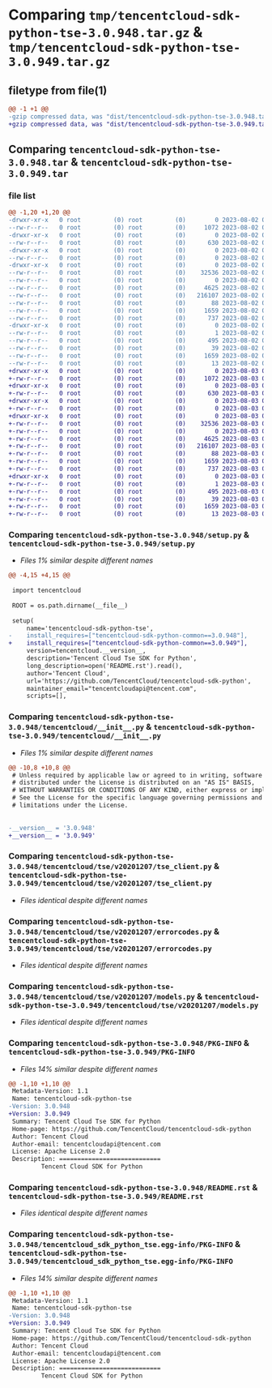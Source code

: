 # Comparing `tmp/tencentcloud-sdk-python-tse-3.0.948.tar.gz` & `tmp/tencentcloud-sdk-python-tse-3.0.949.tar.gz`

## filetype from file(1)

```diff
@@ -1 +1 @@
-gzip compressed data, was "dist/tencentcloud-sdk-python-tse-3.0.948.tar", last modified: Wed Aug  2 00:40:39 2023, max compression
+gzip compressed data, was "dist/tencentcloud-sdk-python-tse-3.0.949.tar", last modified: Thu Aug  3 00:37:38 2023, max compression
```

## Comparing `tencentcloud-sdk-python-tse-3.0.948.tar` & `tencentcloud-sdk-python-tse-3.0.949.tar`

### file list

```diff
@@ -1,20 +1,20 @@
-drwxr-xr-x   0 root         (0) root         (0)        0 2023-08-02 00:40:39.000000 tencentcloud-sdk-python-tse-3.0.948/
--rw-r--r--   0 root         (0) root         (0)     1072 2023-08-02 00:40:39.000000 tencentcloud-sdk-python-tse-3.0.948/setup.py
-drwxr-xr-x   0 root         (0) root         (0)        0 2023-08-02 00:40:39.000000 tencentcloud-sdk-python-tse-3.0.948/tencentcloud/
--rw-r--r--   0 root         (0) root         (0)      630 2023-08-02 00:40:39.000000 tencentcloud-sdk-python-tse-3.0.948/tencentcloud/__init__.py
-drwxr-xr-x   0 root         (0) root         (0)        0 2023-08-02 00:40:39.000000 tencentcloud-sdk-python-tse-3.0.948/tencentcloud/tse/
--rw-r--r--   0 root         (0) root         (0)        0 2023-08-02 00:40:39.000000 tencentcloud-sdk-python-tse-3.0.948/tencentcloud/tse/__init__.py
-drwxr-xr-x   0 root         (0) root         (0)        0 2023-08-02 00:40:39.000000 tencentcloud-sdk-python-tse-3.0.948/tencentcloud/tse/v20201207/
--rw-r--r--   0 root         (0) root         (0)    32536 2023-08-02 00:40:39.000000 tencentcloud-sdk-python-tse-3.0.948/tencentcloud/tse/v20201207/tse_client.py
--rw-r--r--   0 root         (0) root         (0)        0 2023-08-02 00:40:39.000000 tencentcloud-sdk-python-tse-3.0.948/tencentcloud/tse/v20201207/__init__.py
--rw-r--r--   0 root         (0) root         (0)     4625 2023-08-02 00:40:39.000000 tencentcloud-sdk-python-tse-3.0.948/tencentcloud/tse/v20201207/errorcodes.py
--rw-r--r--   0 root         (0) root         (0)   216107 2023-08-02 00:40:39.000000 tencentcloud-sdk-python-tse-3.0.948/tencentcloud/tse/v20201207/models.py
--rw-r--r--   0 root         (0) root         (0)       88 2023-08-02 00:40:39.000000 tencentcloud-sdk-python-tse-3.0.948/setup.cfg
--rw-r--r--   0 root         (0) root         (0)     1659 2023-08-02 00:40:39.000000 tencentcloud-sdk-python-tse-3.0.948/PKG-INFO
--rw-r--r--   0 root         (0) root         (0)      737 2023-08-02 00:40:39.000000 tencentcloud-sdk-python-tse-3.0.948/README.rst
-drwxr-xr-x   0 root         (0) root         (0)        0 2023-08-02 00:40:39.000000 tencentcloud-sdk-python-tse-3.0.948/tencentcloud_sdk_python_tse.egg-info/
--rw-r--r--   0 root         (0) root         (0)        1 2023-08-02 00:40:39.000000 tencentcloud-sdk-python-tse-3.0.948/tencentcloud_sdk_python_tse.egg-info/dependency_links.txt
--rw-r--r--   0 root         (0) root         (0)      495 2023-08-02 00:40:39.000000 tencentcloud-sdk-python-tse-3.0.948/tencentcloud_sdk_python_tse.egg-info/SOURCES.txt
--rw-r--r--   0 root         (0) root         (0)       39 2023-08-02 00:40:39.000000 tencentcloud-sdk-python-tse-3.0.948/tencentcloud_sdk_python_tse.egg-info/requires.txt
--rw-r--r--   0 root         (0) root         (0)     1659 2023-08-02 00:40:39.000000 tencentcloud-sdk-python-tse-3.0.948/tencentcloud_sdk_python_tse.egg-info/PKG-INFO
--rw-r--r--   0 root         (0) root         (0)       13 2023-08-02 00:40:39.000000 tencentcloud-sdk-python-tse-3.0.948/tencentcloud_sdk_python_tse.egg-info/top_level.txt
+drwxr-xr-x   0 root         (0) root         (0)        0 2023-08-03 00:37:38.000000 tencentcloud-sdk-python-tse-3.0.949/
+-rw-r--r--   0 root         (0) root         (0)     1072 2023-08-03 00:37:37.000000 tencentcloud-sdk-python-tse-3.0.949/setup.py
+drwxr-xr-x   0 root         (0) root         (0)        0 2023-08-03 00:37:38.000000 tencentcloud-sdk-python-tse-3.0.949/tencentcloud/
+-rw-r--r--   0 root         (0) root         (0)      630 2023-08-03 00:37:37.000000 tencentcloud-sdk-python-tse-3.0.949/tencentcloud/__init__.py
+drwxr-xr-x   0 root         (0) root         (0)        0 2023-08-03 00:37:38.000000 tencentcloud-sdk-python-tse-3.0.949/tencentcloud/tse/
+-rw-r--r--   0 root         (0) root         (0)        0 2023-08-03 00:37:37.000000 tencentcloud-sdk-python-tse-3.0.949/tencentcloud/tse/__init__.py
+drwxr-xr-x   0 root         (0) root         (0)        0 2023-08-03 00:37:38.000000 tencentcloud-sdk-python-tse-3.0.949/tencentcloud/tse/v20201207/
+-rw-r--r--   0 root         (0) root         (0)    32536 2023-08-03 00:37:37.000000 tencentcloud-sdk-python-tse-3.0.949/tencentcloud/tse/v20201207/tse_client.py
+-rw-r--r--   0 root         (0) root         (0)        0 2023-08-03 00:37:37.000000 tencentcloud-sdk-python-tse-3.0.949/tencentcloud/tse/v20201207/__init__.py
+-rw-r--r--   0 root         (0) root         (0)     4625 2023-08-03 00:37:37.000000 tencentcloud-sdk-python-tse-3.0.949/tencentcloud/tse/v20201207/errorcodes.py
+-rw-r--r--   0 root         (0) root         (0)   216107 2023-08-03 00:37:37.000000 tencentcloud-sdk-python-tse-3.0.949/tencentcloud/tse/v20201207/models.py
+-rw-r--r--   0 root         (0) root         (0)       88 2023-08-03 00:37:38.000000 tencentcloud-sdk-python-tse-3.0.949/setup.cfg
+-rw-r--r--   0 root         (0) root         (0)     1659 2023-08-03 00:37:38.000000 tencentcloud-sdk-python-tse-3.0.949/PKG-INFO
+-rw-r--r--   0 root         (0) root         (0)      737 2023-08-03 00:37:37.000000 tencentcloud-sdk-python-tse-3.0.949/README.rst
+drwxr-xr-x   0 root         (0) root         (0)        0 2023-08-03 00:37:38.000000 tencentcloud-sdk-python-tse-3.0.949/tencentcloud_sdk_python_tse.egg-info/
+-rw-r--r--   0 root         (0) root         (0)        1 2023-08-03 00:37:38.000000 tencentcloud-sdk-python-tse-3.0.949/tencentcloud_sdk_python_tse.egg-info/dependency_links.txt
+-rw-r--r--   0 root         (0) root         (0)      495 2023-08-03 00:37:38.000000 tencentcloud-sdk-python-tse-3.0.949/tencentcloud_sdk_python_tse.egg-info/SOURCES.txt
+-rw-r--r--   0 root         (0) root         (0)       39 2023-08-03 00:37:38.000000 tencentcloud-sdk-python-tse-3.0.949/tencentcloud_sdk_python_tse.egg-info/requires.txt
+-rw-r--r--   0 root         (0) root         (0)     1659 2023-08-03 00:37:38.000000 tencentcloud-sdk-python-tse-3.0.949/tencentcloud_sdk_python_tse.egg-info/PKG-INFO
+-rw-r--r--   0 root         (0) root         (0)       13 2023-08-03 00:37:38.000000 tencentcloud-sdk-python-tse-3.0.949/tencentcloud_sdk_python_tse.egg-info/top_level.txt
```

### Comparing `tencentcloud-sdk-python-tse-3.0.948/setup.py` & `tencentcloud-sdk-python-tse-3.0.949/setup.py`

 * *Files 1% similar despite different names*

```diff
@@ -4,15 +4,15 @@
 
 import tencentcloud
 
 ROOT = os.path.dirname(__file__)
 
 setup(
     name='tencentcloud-sdk-python-tse',
-    install_requires=["tencentcloud-sdk-python-common==3.0.948"],
+    install_requires=["tencentcloud-sdk-python-common==3.0.949"],
     version=tencentcloud.__version__,
     description='Tencent Cloud Tse SDK for Python',
     long_description=open('README.rst').read(),
     author='Tencent Cloud',
     url='https://github.com/TencentCloud/tencentcloud-sdk-python',
     maintainer_email="tencentcloudapi@tencent.com",
     scripts=[],
```

### Comparing `tencentcloud-sdk-python-tse-3.0.948/tencentcloud/__init__.py` & `tencentcloud-sdk-python-tse-3.0.949/tencentcloud/__init__.py`

 * *Files 1% similar despite different names*

```diff
@@ -10,8 +10,8 @@
 # Unless required by applicable law or agreed to in writing, software
 # distributed under the License is distributed on an "AS IS" BASIS,
 # WITHOUT WARRANTIES OR CONDITIONS OF ANY KIND, either express or implied.
 # See the License for the specific language governing permissions and
 # limitations under the License.
 
 
-__version__ = '3.0.948'
+__version__ = '3.0.949'
```

### Comparing `tencentcloud-sdk-python-tse-3.0.948/tencentcloud/tse/v20201207/tse_client.py` & `tencentcloud-sdk-python-tse-3.0.949/tencentcloud/tse/v20201207/tse_client.py`

 * *Files identical despite different names*

### Comparing `tencentcloud-sdk-python-tse-3.0.948/tencentcloud/tse/v20201207/errorcodes.py` & `tencentcloud-sdk-python-tse-3.0.949/tencentcloud/tse/v20201207/errorcodes.py`

 * *Files identical despite different names*

### Comparing `tencentcloud-sdk-python-tse-3.0.948/tencentcloud/tse/v20201207/models.py` & `tencentcloud-sdk-python-tse-3.0.949/tencentcloud/tse/v20201207/models.py`

 * *Files identical despite different names*

### Comparing `tencentcloud-sdk-python-tse-3.0.948/PKG-INFO` & `tencentcloud-sdk-python-tse-3.0.949/PKG-INFO`

 * *Files 14% similar despite different names*

```diff
@@ -1,10 +1,10 @@
 Metadata-Version: 1.1
 Name: tencentcloud-sdk-python-tse
-Version: 3.0.948
+Version: 3.0.949
 Summary: Tencent Cloud Tse SDK for Python
 Home-page: https://github.com/TencentCloud/tencentcloud-sdk-python
 Author: Tencent Cloud
 Author-email: tencentcloudapi@tencent.com
 License: Apache License 2.0
 Description: ============================
         Tencent Cloud SDK for Python
```

### Comparing `tencentcloud-sdk-python-tse-3.0.948/README.rst` & `tencentcloud-sdk-python-tse-3.0.949/README.rst`

 * *Files identical despite different names*

### Comparing `tencentcloud-sdk-python-tse-3.0.948/tencentcloud_sdk_python_tse.egg-info/PKG-INFO` & `tencentcloud-sdk-python-tse-3.0.949/tencentcloud_sdk_python_tse.egg-info/PKG-INFO`

 * *Files 14% similar despite different names*

```diff
@@ -1,10 +1,10 @@
 Metadata-Version: 1.1
 Name: tencentcloud-sdk-python-tse
-Version: 3.0.948
+Version: 3.0.949
 Summary: Tencent Cloud Tse SDK for Python
 Home-page: https://github.com/TencentCloud/tencentcloud-sdk-python
 Author: Tencent Cloud
 Author-email: tencentcloudapi@tencent.com
 License: Apache License 2.0
 Description: ============================
         Tencent Cloud SDK for Python
```


